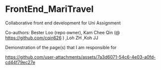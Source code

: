 # FrontEnd_MariTravel
Collaborative front end development for Uni Assignment

Co-authors: Bester Loo (repo owner), Kam Chee Qin (@ https://github.com/cqin626 ) ,Loh ZH ,Koh JJ

Demonstration of the page(s) that I am responsible for

https://github.com/user-attachments/assets/7a3d6071-54c6-4e03-a0fd-cd44f79ec27e

